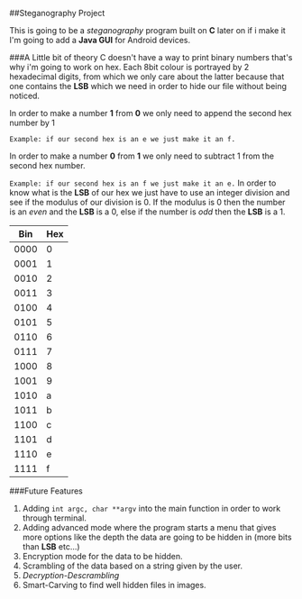 ##Steganography Project

This is going to be a *steganography* program built on **C** later on if i make it I'm going to add a **Java GUI** for Android devices.




###A Little bit of theory
C doesn't have a way to print binary numbers that's why i'm going to work on hex.
Each 8bit colour is portrayed by 2 hexadecimal digits, from which we only care about the latter because that one contains the **LSB** which we need in order to hide our file without being noticed.

In order to make a number **1** from **0** we only need to append the second hex number by 1

`Example: if our second hex is an e we just make it an f.`

In order to make a number **0** from **1** we only need to subtract 1 from the second hex number.

`Example: if our second hex is an f we just make it an e.`
In order to know what is the **LSB** of our hex we just have to use an integer division and see if the modulus of our division is 0. If the modulus is 0 then the number is an *even* and the **LSB** is a 0, else if the number is *odd* then the **LSB** is a 1.

| Bin  |Hex|
|------|---|
| 0000 | 0 |
| 0001 | 1 |
| 0010 | 2 |
| 0011 | 3 |
| 0100 | 4 |
| 0101 | 5 |
| 0110 | 6 |
| 0111 | 7 |
| 1000 | 8 |
| 1001 | 9 |
| 1010 | a |
| 1011 | b |
| 1100 | c |
| 1101 | d |
| 1110 | e |
| 1111 | f |

###Future Features

1. Adding `int argc, char **argv` into the main function in order to work through terminal.
2. Adding advanced mode where the program starts a menu that gives more options like the depth the data are going to be hidden in (more bits than **LSB** etc...)
3. Encryption mode for the data to be hidden.
4. Scrambling of the data based on a string given by the user.
5. _Decryption-Descrambling_
6. Smart-Carving to find well hidden files in images.
